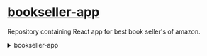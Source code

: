 # [bookseller-app](https://rushikeshpatange.github.io/bookseller-app/)
Repository containing React app for best book seller's of amazon.
<details><summary>bookseller-app</summary>This repository is created for <code>react-js</code> practice with projects.
In this project I have created <code>components</code> with their respective <code>CSS</code> for each</details>
